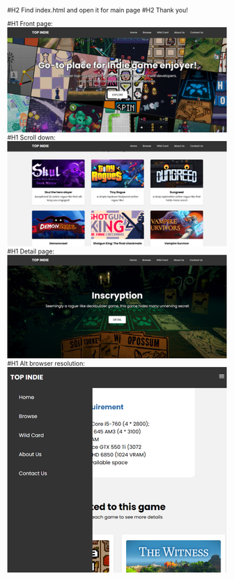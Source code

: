 #H2 Find index.html and open it for main page
#H2 Thank you!

#H1 Front page:
![Front page](front.png)
#H1 Scroll down:
![Front page](front_1.png)
#H1 Detail page:
![Detail](side.png)
#H1 Alt browser resolution:
![Alt res](alt.png)
